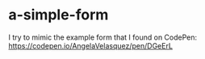 # a-simple-form
I try to mimic the example form that I found on CodePen: https://codepen.io/AngelaVelasquez/pen/DGeErL
